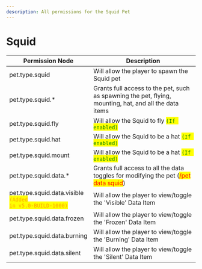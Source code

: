 ```yaml
---
description: All permissions for the Squid Pet
---
```



# Squid
| Permission Node | Description |
| - | - |
| pet.type.squid | Will allow the player to spawn the Squid pet |
| pet.type.squid.* | Grants full access to the pet, such as spawning the pet, flying, mounting, hat, and all the data items |
| pet.type.squid.fly | Will allow the Squid to fly <mark style="color:green;">`(If enabled)`</mark> |
| pet.type.squid.hat | Will allow the Squid to be a hat <mark style="color:green;">`(If enabled)`</mark> |
| pet.type.squid.mount | Will allow the Squid to be a hat <mark style="color:green;">`(If enabled)`</mark> |
| pet.type.squid.data.* | Grants full access to all the data toggles for modifying the pet (<mark style="color:red;">/pet data squid</mark>) |
| pet.type.squid.data.visible<br><mark style="color:orange;"><code>(Added in v5.0-BUILD-1000)</code></mark> | Will allow the player to view/toggle the 'Visible' Data Item |
| pet.type.squid.data.frozen | Will allow the player to view/toggle the 'Frozen' Data Item |
| pet.type.squid.data.burning | Will allow the player to view/toggle the 'Burning' Data Item |
| pet.type.squid.data.silent | Will allow the player to view/toggle the 'Silent' Data Item |

